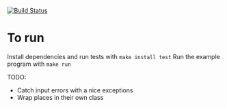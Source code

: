 [![Build Status](https://travis-ci.org/shipperizer/park.svg?branch=master)](https://travis-ci.org/shipperizer/park)

# To run
Install dependencies and run tests with `make install test`
Run the example program with `make run`

TODO:
  - Catch input errors with a nice exceptions
  - Wrap places in their own class
